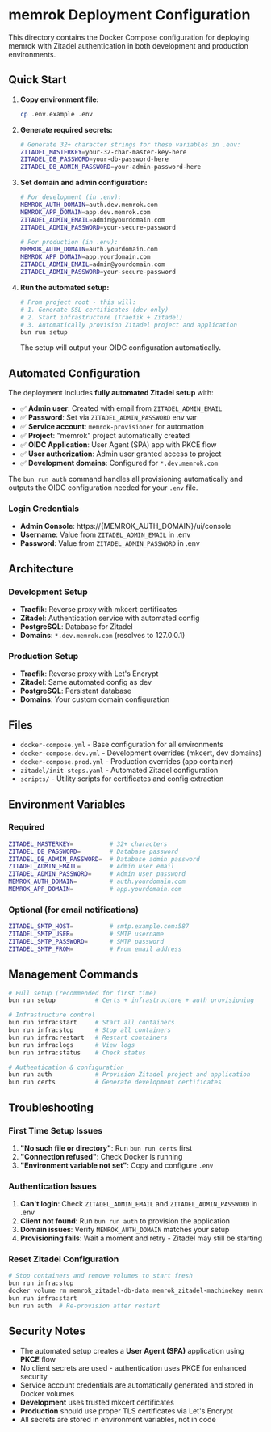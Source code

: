 # memrok Deployment Configuration

This directory contains the Docker Compose configuration for deploying memrok with Zitadel authentication in both development and production environments.

## Quick Start

1. **Copy environment file:**
   ```bash
   cp .env.example .env
   ```

2. **Generate required secrets:**
   ```bash
   # Generate 32+ character strings for these variables in .env:
   ZITADEL_MASTERKEY=your-32-char-master-key-here
   ZITADEL_DB_PASSWORD=your-db-password-here  
   ZITADEL_DB_ADMIN_PASSWORD=your-admin-password-here
   ```

3. **Set domain and admin configuration:**
   ```bash
   # For development (in .env):
   MEMROK_AUTH_DOMAIN=auth.dev.memrok.com
   MEMROK_APP_DOMAIN=app.dev.memrok.com
   ZITADEL_ADMIN_EMAIL=admin@yourdomain.com
   ZITADEL_ADMIN_PASSWORD=your-secure-password
   
   # For production (in .env):
   MEMROK_AUTH_DOMAIN=auth.yourdomain.com
   MEMROK_APP_DOMAIN=app.yourdomain.com
   ZITADEL_ADMIN_EMAIL=admin@yourdomain.com
   ZITADEL_ADMIN_PASSWORD=your-secure-password
   ```

4. **Run the automated setup:**
   ```bash
   # From project root - this will:
   # 1. Generate SSL certificates (dev only)
   # 2. Start infrastructure (Traefik + Zitadel)
   # 3. Automatically provision Zitadel project and application
   bun run setup
   ```
   
   The setup will output your OIDC configuration automatically.

## Automated Configuration

The deployment includes **fully automated Zitadel setup** with:

- ✅ **Admin user**: Created with email from `ZITADEL_ADMIN_EMAIL`
- ✅ **Password**: Set via `ZITADEL_ADMIN_PASSWORD` env var
- ✅ **Service account**: `memrok-provisioner` for automation
- ✅ **Project**: "memrok" project automatically created
- ✅ **OIDC Application**: User Agent (SPA) app with PKCE flow
- ✅ **User authorization**: Admin user granted access to project
- ✅ **Development domains**: Configured for `*.dev.memrok.com`

The `bun run auth` command handles all provisioning automatically and outputs the OIDC configuration needed for your `.env` file.

### Login Credentials

- **Admin Console**: https://{MEMROK_AUTH_DOMAIN}/ui/console
- **Username**: Value from `ZITADEL_ADMIN_EMAIL` in .env
- **Password**: Value from `ZITADEL_ADMIN_PASSWORD` in .env

## Architecture

### Development Setup
- **Traefik**: Reverse proxy with mkcert certificates
- **Zitadel**: Authentication service with automated config
- **PostgreSQL**: Database for Zitadel
- **Domains**: `*.dev.memrok.com` (resolves to 127.0.0.1)

### Production Setup  
- **Traefik**: Reverse proxy with Let's Encrypt
- **Zitadel**: Same automated config as dev
- **PostgreSQL**: Persistent database
- **Domains**: Your custom domain configuration

## Files

- `docker-compose.yml` - Base configuration for all environments
- `docker-compose.dev.yml` - Development overrides (mkcert, dev domains)
- `docker-compose.prod.yml` - Production overrides (app container)
- `zitadel/init-steps.yaml` - Automated Zitadel configuration
- `scripts/` - Utility scripts for certificates and config extraction

## Environment Variables

### Required
```bash
ZITADEL_MASTERKEY=          # 32+ characters
ZITADEL_DB_PASSWORD=        # Database password  
ZITADEL_DB_ADMIN_PASSWORD=  # Database admin password
ZITADEL_ADMIN_EMAIL=        # Admin user email
ZITADEL_ADMIN_PASSWORD=     # Admin user password
MEMROK_AUTH_DOMAIN=         # auth.yourdomain.com
MEMROK_APP_DOMAIN=          # app.yourdomain.com
```

### Optional (for email notifications)
```bash
ZITADEL_SMTP_HOST=          # smtp.example.com:587
ZITADEL_SMTP_USER=          # SMTP username
ZITADEL_SMTP_PASSWORD=      # SMTP password
ZITADEL_SMTP_FROM=          # From email address
```

## Management Commands

```bash
# Full setup (recommended for first time)
bun run setup           # Certs + infrastructure + auth provisioning

# Infrastructure control
bun run infra:start     # Start all containers
bun run infra:stop      # Stop all containers  
bun run infra:restart   # Restart containers
bun run infra:logs      # View logs
bun run infra:status    # Check status

# Authentication & configuration
bun run auth            # Provision Zitadel project and application
bun run certs           # Generate development certificates
```

## Troubleshooting

### First Time Setup Issues
1. **"No such file or directory"**: Run `bun run certs` first
2. **"Connection refused"**: Check Docker is running
3. **"Environment variable not set"**: Copy and configure `.env`

### Authentication Issues  
1. **Can't login**: Check `ZITADEL_ADMIN_EMAIL` and `ZITADEL_ADMIN_PASSWORD` in .env
2. **Client not found**: Run `bun run auth` to provision the application
3. **Domain issues**: Verify `MEMROK_AUTH_DOMAIN` matches your setup
4. **Provisioning fails**: Wait a moment and retry - Zitadel may still be starting

### Reset Zitadel Configuration
```bash
# Stop containers and remove volumes to start fresh
bun run infra:stop
docker volume rm memrok_zitadel-db-data memrok_zitadel-machinekey memrok_zitadel-pat
bun run infra:start
bun run auth  # Re-provision after restart
```

## Security Notes

- The automated setup creates a **User Agent (SPA)** application using **PKCE** flow
- No client secrets are used - authentication uses PKCE for enhanced security
- Service account credentials are automatically generated and stored in Docker volumes
- **Development** uses trusted mkcert certificates
- **Production** should use proper TLS certificates via Let's Encrypt
- All secrets are stored in environment variables, not in code